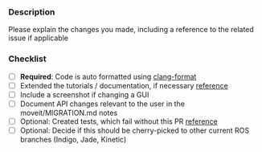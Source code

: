 ### Description

Please explain the changes you made, including a reference to the related issue if applicable

### Checklist
- [ ] **Required**: Code is auto formatted using [clang-format](http://moveit.ros.org/documentation/contributing/code)
- [ ] Extended the tutorials / documentation, if necessary [reference](http://moveit.ros.org/documentation/contributing/)
- [ ] Include a screenshot if changing a GUI
- [ ] Document API changes relevant to the user in the moveit/MIGRATION.md notes
- [ ] Optional: Created tests, which fail without this PR [reference](http://docs.ros.org/kinetic/api/moveit_tutorials/html/doc/tests.html)
- [ ] Optional: Decide if this should be cherry-picked to other current ROS branches (Indigo, Jade, Kinetic)

[//]: # "You can expect a response from a maintainer within 7 days. If you haven't heard anything by then, feel free to ping the thread. Thank you!"
